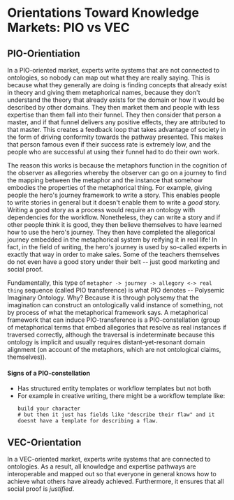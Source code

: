 # Orientations Toward Knowledge Markets: PIO vs VEC

## PIO-Orientiation
In a PIO-oriented market, experts write systems that are not connected to ontologies, so nobody can map out what they are really saying. This is because what they generally are doing is finding concepts that already exist in theory and giving them metaphorical names, because they don't understand the theory that already exists for the domain or how it would be described by other domains. They then market them and people with less expertise than them fall into their funnel. They then consider that person a master, and if that funnel delivers any positive effects, they are attributed to that master. This creates a feedback loop that takes advantage of society in the form of driving conformity towards the pathway presented. This makes that person famous even if their success rate is extremely low, and the people who are successful at using their funnel had to do their own work.

The reason this works is because the metaphors function in the cognition of the observer as allegories whereby the observer can go on a journey to find the mapping between the metaphor and the instance that somehow embodies the properties of the metaphorical thing. For example, giving people the hero's journey framework to write a story. This enables people to write stories in general but it doesn't enable them to write a *good* story. Writing a good story as a process would require an ontology with dependencies for the workflow. Nonetheless, they can write a story and if other people think it is good, they then believe themselves to have learned how to use the hero's journey. They then have completed the allegorical journey embedded in the metaphorical system by reifying it in real life! In fact, in the field of writing, the hero's journey is used by so-called experts in exactly that way in order to make sales. Some of the teachers themselves do not even have a good story under their belt -- just good marketing and social proof. 


Fundamentally, this type of `metaphor -> journey -> allegory <-> real thing` sequence (called PIO transference) is what PIO denotes -- Polysemic Imaginary Ontology. Why? Because it is through polysemy that the imagination can construct an ontologically valid instance of something, not by process of what the metaphorical framework says. A metaphorical framework that can induce PIO-transference is a PIO-constellation (group of metaphorical terms that embed allegories that resolve as real instances if traversed correctly, although the traversal is indeterminate because this ontology is implicit and usually requires distant-yet-resonant domain alignment (on account of the metaphors, which are not ontological claims, themselves)).

#### Signs of a PIO-constellation
- Has structured entity templates or workflow templates but not both
- For example in creative writing, there might be a workflow template like:
  ```
  build your character
  # but then it just has fields like "describe their flaw" and it doesnt have a template for describing a flaw.
  ```
## VEC-Orientation
In a VEC-oriented market, experts write systems that are connected to ontologies. As a result, all knowledge and expertise pathways are interoperable and mapped out so that everyone in general knows how to achieve what others have already achieved. Furthermore, it ensures that all social proof is *justified*.
